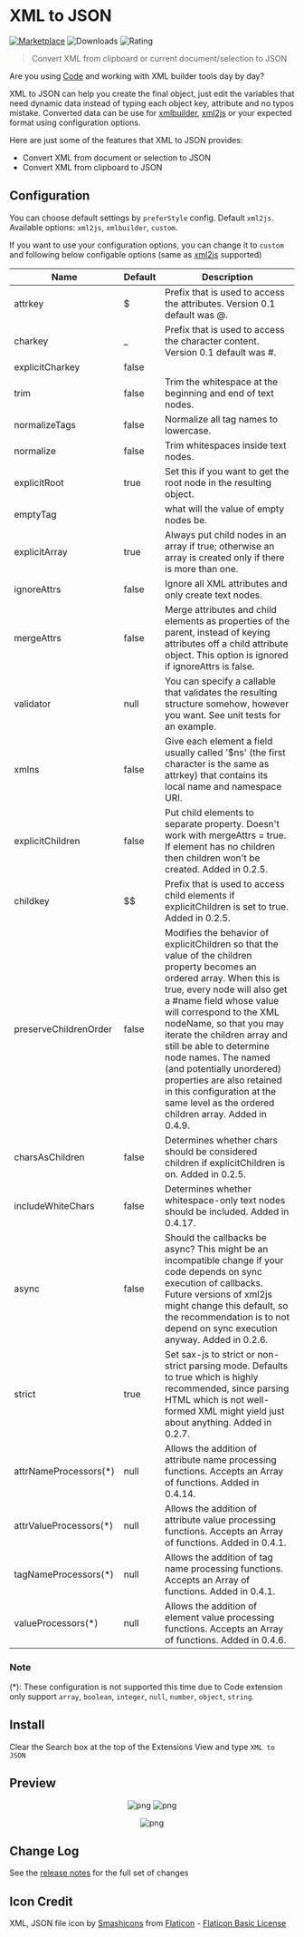 # XML to JSON
[![Marketplace](https://img.shields.io/vscode-marketplace/v/buianhthang.xml2json.svg?style=flat-square)](https://marketplace.visualstudio.com/items?itemName=buianhthang.xml2json) ![Downloads](https://img.shields.io/vscode-marketplace/d/buianhthang.xml2json.svg?style=flat-square) ![Rating](https://img.shields.io/vscode-marketplace/r/buianhthang.xml2json.svg?style=flat-square)

> Convert XML from clipboard or current document/selection to JSON

Are you using [Code](https://code.visualstudio.com/) and working with XML builder tools day by day?

XML to JSON can help you create the final object, just edit the variables that need dynamic data instead of typing each object key, attribute and no typos mistake. Converted data can be use for [xmlbuilder](https://www.npmjs.com/package/xmlbuilder), [xml2js](https://npmjs.com/package/xml2js) or your expected format using configuration options.

Here are just some of the features that XML to JSON provides:
- Convert XML from document or selection to JSON
- Convert XML from clipboard to JSON

## Configuration

You can choose default settings by `preferStyle` config. Default `xml2js`. Available options: `xml2js`, `xmlbuilder`, `custom`.

If you want to use your configuration options, you can change it to `custom` and following below configable options (same as [xml2js](https://npmjs.com/package/xml2js) supported)

|Name | Default | Description
|-----|---------|------------
attrkey|$|Prefix that is used to access the attributes. Version 0.1 default was @.
charkey|_|Prefix that is used to access the character content. Version 0.1 default was #.
explicitCharkey|false|
trim|false|Trim the whitespace at the beginning and end of text nodes.
normalizeTags|false|Normalize all tag names to lowercase.
normalize|false|Trim whitespaces inside text nodes.
explicitRoot|true|Set this if you want to get the root node in the resulting object.
emptyTag||what will the value of empty nodes be.
explicitArray|true|Always put child nodes in an array if true; otherwise an array is created only if there is more than one.
ignoreAttrs|false|Ignore all XML attributes and only create text nodes.
mergeAttrs|false|Merge attributes and child elements as properties of the parent, instead of keying attributes off a child attribute object. This option is ignored if ignoreAttrs is false.
validator|null|You can specify a callable that validates the resulting structure somehow, however you want. See unit tests for an example.
xmlns|false|Give each element a field usually called '$ns' (the first character is the same as attrkey) that contains its local name and namespace URI.
explicitChildren|false|Put child elements to separate property. Doesn't work with mergeAttrs = true. If element has no children then children won't be created. Added in 0.2.5.
childkey|$$|Prefix that is used to access child elements if explicitChildren is set to true. Added in 0.2.5.
preserveChildrenOrder|false|Modifies the behavior of explicitChildren so that the value of the children property becomes an ordered array. When this is true, every node will also get a #name field whose value will correspond to the XML nodeName, so that you may iterate the children array and still be able to determine node names. The named (and potentially unordered) properties are also retained in this configuration at the same level as the ordered children array. Added in 0.4.9.
charsAsChildren|false|Determines whether chars should be considered children if explicitChildren is on. Added in 0.2.5.
includeWhiteChars|false|Determines whether whitespace-only text nodes should be included. Added in 0.4.17.
async|false|Should the callbacks be async? This might be an incompatible change if your code depends on sync execution of callbacks. Future versions of xml2js might change this default, so the recommendation is to not depend on sync execution anyway. Added in 0.2.6.
strict|true|Set sax-js to strict or non-strict parsing mode. Defaults to true which is highly recommended, since parsing HTML which is not well-formed XML might yield just about anything. Added in 0.2.7.
attrNameProcessors(*)|null|Allows the addition of attribute name processing functions. Accepts an Array of functions. Added in 0.4.14.
attrValueProcessors(*)|null|Allows the addition of attribute value processing functions. Accepts an Array of functions. Added in 0.4.1.
tagNameProcessors(*)|null|Allows the addition of tag name processing functions. Accepts an Array of functions. Added in 0.4.1.
valueProcessors(*)|null|Allows the addition of element value processing functions. Accepts an Array of functions. Added in 0.4.6.

### Note
(*): These configuration is not supported this time due to Code extension only support `array`, `boolean`, `integer`, `null`, `number`, `object`, `string`.
## Install
Clear the Search box at the top of the Extensions View and type `XML to JSON`

## Preview

<p align="center">
  <img src="https://github.com/buianhthang/vscode-xml2json/raw/master/images/command.png" alt="png"> <img src="https://github.com/buianhthang/vscode-xml2json/raw/master/images/context.png" alt="png">
</p>

<p align="center">
  <img src="https://github.com/buianhthang/vscode-xml2json/raw/master/images/preview.gif" alt="png">
</p>

## Change Log
See the [release notes](https://github.com/buianhthang/vscode-xml2json/blob/master/CHANGELOG.md "Open Release Notes") for the full set of changes

## Icon Credit
XML, JSON file icon by [Smashicons] from [Flaticon] - [Flaticon Basic License]

[Flaticon]: https://www.flaticon.com
[Smashicons]: https://www.flaticon.com/authors/smashicons
[Flaticon Basic License]: https://file000.flaticon.com/downloads/license/license.pdf